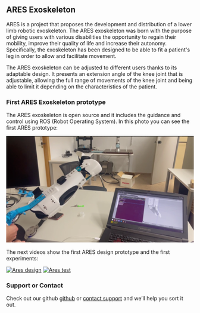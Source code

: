 ## ARES Exoskeleton

ARES is a project that proposes the development and distribution of a lower limb robotic exoskeleton. The ARES exoskeleton was born with the purpose of giving users with various disabilities the opportunity to regain their mobility, improve their quality of life and increase their autonomy. Specifically, the exoskeleton has been designed to be able to fit a patient's leg in order to allow and facilitate movement.

The ARES exoskeleton can be adjusted to different users thanks to its adaptable design. It presents an extension angle of the knee joint that is adjustable, allowing the full range of movements of the knee joint and being able to limit it depending on the characteristics of the patient. 

### First ARES Exoskeleton prototype

The ARES exoskeleton is open source and it includes the guidance and control using ROS (Robot Operating System). In this photo you can see the first ARES prototype:

![ARES Prototype](image_2022-05-19_10-23-59.png)

The next videos show the first ARES design prototype and the first experiments:

[![Ares design](https://img.youtube.com/vi/AHoxpX8Q-HI/0.jpg)](https://youtu.be/AHoxpX8Q-HI)
[![Ares test](https://img.youtube.com/vi/uAzcis04inw/0.jpg)](https://youtu.be/uAzcis04inw)


### Support or Contact

Check out our github [github](https://github.com/exorob-ares) or [contact support](exorob.ares@gmail.com) and we’ll help you sort it out.
